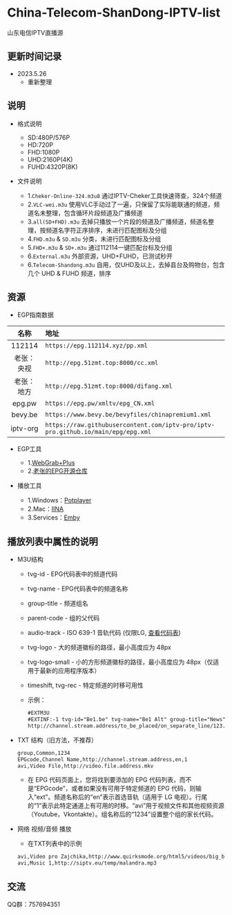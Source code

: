 # China-Telecom-ShanDong-IPTV-list

山东电信IPTV直播源

## 更新时间记录

* 2023.5.26
  * 重新整理

## 说明

* 格式说明
  * SD:480P/576P
  * HD:720P
  * FHD:1080P
  * UHD:2160P(4K)
  * FUHD:4320P(8K)

* 文件说明
  * 1.`Cheker-Online-324.m3u8` 通过IPTV-Cheker工具快速筛查，324个频道
  * 2.`VLC-wei.m3u` 使用VLC手动过了一遍，只保留了实际能联通的频道，频道名未整理，包含循环片段频道及广播频道
  * 3.`all(SD+FHD).m3u` 去掉只播放一个片段的频道及广播频道，频道名整理，按频道名字符正序排序，未进行匹配图标及分组
  * 4.`FHD.m3u` & `SD.m3u` 分类，未进行匹配图标及分组
  * 5.`FHD+.m3u` & `SD+.m3u` 通过112114一键匹配台标及分组
  * 6.`External.m3u` 外部资源，UHD+FUHD，已测试秒开
  * 6.`Telecom-Shandong.m3u` 自用，仅UHD及以上，去掉县台及购物台，包含几个 UHD & FUHD 频道，排序

## 资源

* EGP指南数据

| 名称 | 地址 |
|:--------:|:-------------|
| 112114 | `https://epg.112114.xyz/pp.xml` |
| 老张：央视 | `http://epg.51zmt.top:8000/cc.xml` |
| 老张：地方 | `http://epg.51zmt.top:8000/difang.xml` |
| epg.pw | `https://epg.pw/xmltv/epg_CN.xml` |
| bevy.be | `https://www.bevy.be/bevyfiles/chinapremium1.xml` |
| iptv-org | `https://raw.githubusercontent.com/iptv-pro/iptv-pro.github.io/main/epg/epg.xml` |

* EGP工具
  * 1.[WebGrab+Plus](http://webgrabplus.com/download)
  * 2.[老张的EPG开源仓库](https://github.com/supzhang/epg)

* 播放工具
  * 1.Windows：[Potplayer](http://potplayer.tv/)
  * 2.Mac：[IINA](https://www.iina.io/)
  * 3.Services：[Emby](https://emby.media/)

## 播放列表中属性的说明

* M3U结构
  * tvg-id - EPG代码表中的频道代码
  * tvg-name - EPG代码表中的频道名称
  * group-title - 频道组名
  * parent-code - 组的父代码
  * audio-track - ISO 639-1 音轨代码 (仅限LG, [查看代码表](http://www.loc.gov/standards/iso639-2/php/code_list.php))
  * tvg-logo - 大的频道徽标的路径，最小高度应为 48px
  * tvg-logo-small - 小的方形频道徽标的路径，最小高度应为 48px（仅适用于最新的应用程序版本）
  * timeshift, tvg-rec - 特定频道的时移可用性
  * 示例：
  
    ```txt
    #EXTM3U
    #EXTINF:-1 tvg-id="Be1.be" tvg-name="Be1 Alt" group-title="News" parent-code="1234" audio-track="nl",Be1 Name
    http://channel.stream.address/to_be_placed/on_separate_line/123.ts
    ```

* TXT 结构（旧方法，不推荐）
  
  ```txt
  group,Common,1234
  EPGcode,Channel Name,http://channel.stream.address,en,1
  avi,Video File,http://video.file.address.mkv
  ```

  * 在 EPG 代码页面上，您将找到要添加的 EPG 代码列表，而不是“EPGcode”，或者如果没有可用于特定频道的 EPG 代码，则输入“ext”。频道名称后的“en”表示首选音轨（适用于 LG 电视）。行尾的“1”表示此特定通道上有可用的时移。“avi”用于视频文件和其他视频资源（Youtube，Vkontakte）。组名称后的“1234”设置整个组的家长代码。

* 网络 视频/音频 播放
  * 在TXT列表中的示例
  
  ```txt
  avi,Video pro Zajchika,http://www.quirksmode.org/html5/videos/big_buck_bunny.mp4
  avi,Music 1,http://siptv.eu/temp/malandra.mp3
  ```

## 交流

QQ群：757694351
